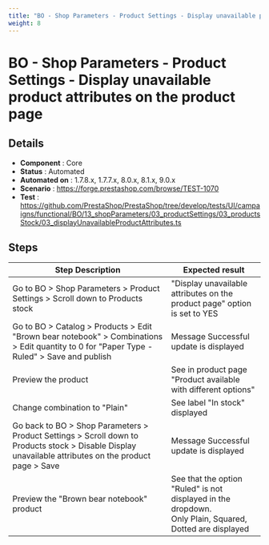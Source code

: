 ```yaml
---
title: "BO - Shop Parameters - Product Settings - Display unavailable product attributes on the product page"
weight: 8
---
```


# BO - Shop Parameters - Product Settings - Display unavailable product attributes on the product page
## Details
* **Component** : Core
* **Status** : Automated
* **Automated on** : 1.7.8.x, 1.7.7.x, 8.0.x, 8.1.x, 9.0.x
* **Scenario** : https://forge.prestashop.com/browse/TEST-1070
* **Test** : https://github.com/PrestaShop/PrestaShop/tree/develop/tests/UI/campaigns/functional/BO/13_shopParameters/03_productSettings/03_productsStock/03_displayUnavailableProductAttributes.ts

## Steps
| Step Description | Expected result |
| ----- | ----- |
| Go to BO > Shop Parameters > Product Settings > Scroll down to Products stock | "Display unavailable attributes on the product page" option is set to YES |
| Go to BO > Catalog > Products > Edit "Brown bear notebook" > Combinations > Edit quantity to 0 for "Paper Type - Ruled" > Save and publish | Message Successful update is displayed |
| Preview the product | See in product page "Product available with different options" |
| Change combination to "Plain" | See label "In stock" displayed |
| Go back to BO > Shop Parameters > Product Settings > Scroll down to Products stock > Disable Display unavailable attributes on the product page > Save | Message Successful update is displayed |
| Preview the "Brown bear notebook" product | See that the option "Ruled" is not displayed in the dropdown.<br>Only Plain, Squared, Dotted are displayed |